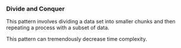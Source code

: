 ### Divide and Conquer

This pattern involves dividing a data set into smaller chunks and then repeating a process with a subset of data.

This pattern can tremendously decrease time complexity.
